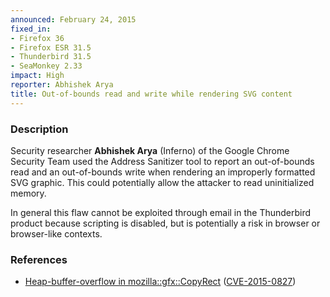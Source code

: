 ```yaml
---
announced: February 24, 2015
fixed_in:
- Firefox 36
- Firefox ESR 31.5
- Thunderbird 31.5
- SeaMonkey 2.33
impact: High
reporter: Abhishek Arya
title: Out-of-bounds read and write while rendering SVG content
---
```


<h3>Description</h3>

<p>Security researcher <strong>Abhishek Arya</strong> (Inferno) of the Google
Chrome Security Team used the Address Sanitizer tool to report an out-of-bounds
read and an out-of-bounds write when rendering an improperly formatted SVG
graphic. This could potentially allow the attacker to read uninitialized memory.
</p>

<p class="note">In general this flaw cannot be exploited through email in the
Thunderbird product because scripting is disabled, but is potentially a risk in
browser or browser-like contexts.</p>

<h3>References</h3>

<ul>
  <li><a href="https://bugzilla.mozilla.org/show_bug.cgi?id=1117304">
       Heap-buffer-overflow in mozilla::gfx::CopyRect</a>
(<a href="http://cve.mitre.org/cgi-bin/cvename.cgi?name=CVE-2015-0827"
class="ex-ref">CVE-2015-0827</a>)</li>
</ul>



